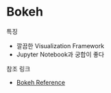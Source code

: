 # Bokeh

특징
- 깔끔한 Visualization Framework
- Jupyter Notebook과 궁합이 좋다

참조 링크
- [Bokeh Reference](https://docs.bokeh.org/en/latest/docs/reference.html)